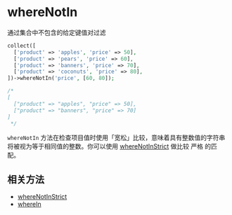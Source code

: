 # whereNotIn

通过集合中不包含的给定键值对过滤

```php
collect([
  ['product' => 'apples', 'price' => 50],
  ['product' => 'pears', 'price' => 60],
  ['product' => 'banners', 'price' => 70],
  ['product' => 'coconuts', 'price' => 80],
])->whereNotIn('price', [60, 80]);

/*
[
  ["product" => "apples", "price" => 50],
  ["product" => "banners", "price" => 70]
]
 */
```

`whereNotIn` 方法在检查项目值时使用「宽松」比较，意味着具有整数值的字符串将被视为等于相同值的整数。你可以使用 [whereNotInStrict](whereNotInStrict.md) 做比较 严格 的匹配。

## 相关方法

- [whereNotInStrict](whereNotInStrict.md)
- [whereIn](whereIn.md)
